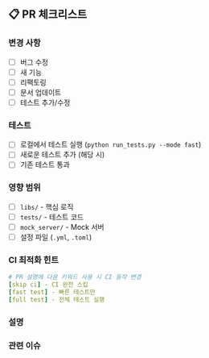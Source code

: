 ## 📋 PR 체크리스트

### 변경 사항
- [ ] 버그 수정
- [ ] 새 기능
- [ ] 리팩토링
- [ ] 문서 업데이트
- [ ] 테스트 추가/수정

### 테스트
- [ ] 로컬에서 테스트 실행 (`python run_tests.py --mode fast`)
- [ ] 새로운 테스트 추가 (해당 시)
- [ ] 기존 테스트 통과

### 영향 범위
- [ ] `libs/` - 핵심 로직
- [ ] `tests/` - 테스트 코드
- [ ] `mock_server/` - Mock 서버
- [ ] 설정 파일 (`.yml`, `.toml`)

### CI 최적화 힌트
```yaml
# PR 설명에 다음 키워드 사용 시 CI 동작 변경
[skip ci] - CI 완전 스킵
[fast test] - 빠른 테스트만
[full test] - 전체 테스트 실행
```

### 설명
<!-- 변경 사항에 대한 간단한 설명 -->


### 관련 이슈
<!-- fixes #123 -->
